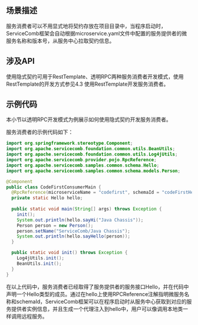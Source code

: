 ## 场景描述

服务消费者可以不用显式地将契约存放在项目目录中，当程序启动时，ServiceComb框架会自动根据microservice.yaml文件中配置的服务提供者的微服务名称和版本号，从服务中心拉取契约信息。

## 涉及API

使用隐式契约可用于RestTemplate、透明RPC两种服务消费者开发模式，使用RestTemplate的开发方式参见4.3 使用RestTemplate开发服务消费者。

## 示例代码

本小节以透明RPC开发模式为例展示如何使用隐式契约开发服务消费者。

服务消费者的示例代码如下：

```java
import org.springframework.stereotype.Component;
import org.apache.servicecomb.foundation.common.utils.BeanUtils;
import org.apache.servicecomb.foundation.common.utils.Log4jUtils;
import org.apache.servicecomb.provider.pojo.RpcReference;
import org.apache.servicecomb.samples.common.schema.Hello;
import org.apache.servicecomb.samples.common.schema.models.Person;

@Component
public class CodeFirstConsumerMain {
  @RpcReference(microserviceName = "codefirst", schemaId = "codeFirstHello")
  private static Hello hello;
  
  public static void main(String[] args) throws Exception {
    init();
    System.out.println(hello.sayHi("Java Chassis"));
    Person person = new Person();
    person.setName("ServiceComb/Java Chassis");
    System.out.println(hello.sayHello(person));
  }

  public static void init() throws Exception {
    Log4jUtils.init();
    BeanUtils.init();
  }
}
```

在以上代码中，服务消费者已经取得了服务提供者的服务接口Hello，并在代码中声明一个Hello类型的成员。通过在hello上使用RPCReference注解指明微服务名称和schemaId，ServiceComb框架可以在程序启动时从服务中心获取到对应的服务提供者实例信息，并且生成一个代理注入到hello中，用户可以像调用本地类一样调用远程服务。
